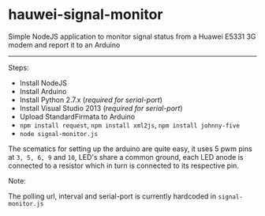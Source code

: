 hauwei-signal-monitor
=====================

Simple NodeJS application to monitor signal status from a Huawei E5331 3G modem and report it to an Arduino

____
Steps:

* Install NodeJS
* Install Arduino
* Install Python 2.7.x (_required for serial-port_)
* Install Visual Studio 2013 (_required for serial-port_)
* Upload StandardFirmata to Arduino
* `npm install request`, `npm install xml2js`, `npm install johnny-five`
* `node signal-monitor.js`

The scematics for setting up the arduino are quite easy, it uses 5 pwm pins at `3, 5, 6, 9` and `10`, LED's share a common ground, each LED anode is connected to a resistor which in turn is connected to its respective pin.

Note:

The polling url, interval and serial-port is currently hardcoded in `signal-monitor.js`
